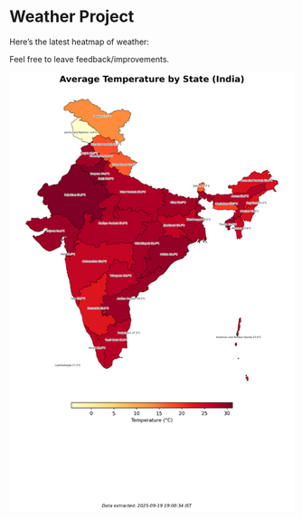 # Weather Project

Here’s the latest heatmap of weather:

Feel free to leave feedback/improvements.

![India Heatmap](docs/assets/india_heatmap.png?v=CD5AFC)
